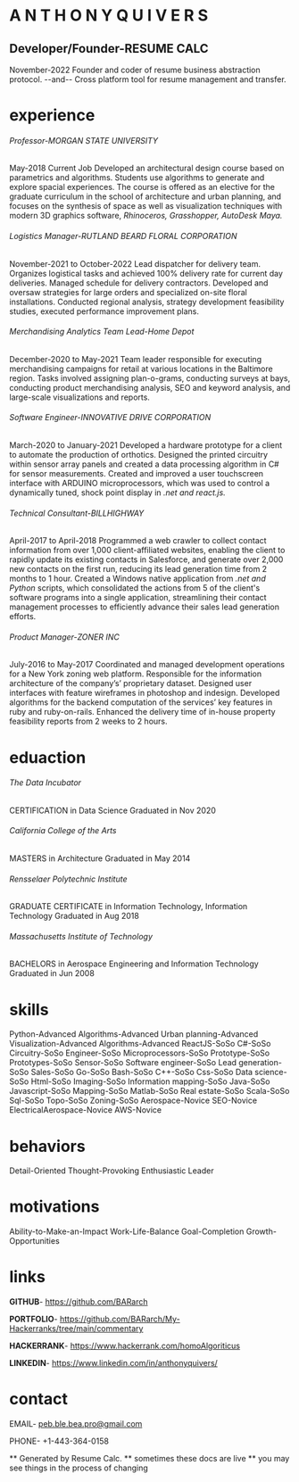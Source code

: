 # A N T H O N Y  Q U I V E R S

## Developer/Founder-RESUME CALC
November-2022
Founder and coder of resume business abstraction protocol.
--and--
Cross platform tool for resume management and transfer.

# experience

###### Professor-MORGAN STATE UNIVERSITY  
May-2018 Current Job
Developed an architectural design course based on parametrics and algorithms. Students use algorithms to generate and explore spacial experiences.  The course is offered as an elective for the graduate curriculum in the school of architecture and urban planning, and focuses on the synthesis of space as well as visualization techniques with modern 3D graphics software, *Rhinoceros, Grasshopper, AutoDesk Maya.*

###### Logistics Manager-RUTLAND BEARD FLORAL CORPORATION  
November-2021 to October-2022
Lead dispatcher for delivery team.   Organizes logistical tasks and achieved 100% delivery rate for current day deliveries.  Managed schedule for delivery contractors.  Developed and oversaw strategies for large orders and specialized on-site floral installations.  Conducted regional analysis, strategy development feasibility studies, executed performance improvement plans.

###### Merchandising Analytics Team Lead-Home Depot  
December-2020 to May-2021
Team leader responsible for executing merchandising campaigns for retail at various locations in the Baltimore region.  Tasks involved assigning plan-o-grams, conducting surveys at bays, conducting product merchandising analysis, SEO and keyword analysis, and large-scale visualizations and reports.

###### Software Engineer-INNOVATIVE DRIVE CORPORATION  
March-2020 to January-2021
Developed a hardware prototype for a client to automate the production of orthotics. Designed the printed circuitry within sensor array panels and created a data processing algorithm in C# for sensor measurements.  Created and improved a user touchscreen interface with ARDUINO microprocessors, which was used to control a dynamically tuned, shock point display in *.net and react.js.*

###### Technical Consultant-BILLHIGHWAY  
April-2017 to April-2018
Programmed a web crawler to collect contact information from over 1,000 client-affiliated websites, enabling the client to rapidly update its existing contacts in Salesforce, and generate over 2,000 new contacts on the first run, reducing its lead generation time from 2 months to 1 hour. Created a Windows native application from *.net and Python* scripts, which consolidated the actions from 5 of the client's software programs into a single application, streamlining their contact management processes to efficiently advance their sales lead generation efforts.

###### Product Manager-ZONER INC
July-2016 to May-2017
Coordinated and managed development operations for a New York zoning web platform. Responsible for the information architecture of the company’s’ proprietary dataset. Designed user interfaces with feature wireframes in photoshop and indesign. Developed algorithms for the backend computation of the services’ key features in ruby and ruby-on-rails. Enhanced the delivery time of in-house property feasibility reports from 2 weeks to 2 hours.

# eduaction

###### The Data Incubator
CERTIFICATION in Data Science
Graduated in Nov 2020

###### California College of the Arts  
MASTERS in Architecture
Graduated in May 2014

###### Rensselaer Polytechnic Institute  
GRADUATE CERTIFICATE in Information Technology, Information Technology
Graduated in Aug 2018

###### Massachusetts Institute of Technology  
BACHELORS in Aerospace Engineering and Information Technology
Graduated in Jun 2008

# skills

 Python-Advanced  Algorithms-Advanced  Urban planning-Advanced  Visualization-Advanced  Algorithms-Advanced ReactJS-SoSo  C#-SoSo  Circuitry-SoSo  Engineer-SoSo  Microprocessors-SoSo  Prototype-SoSo  Prototypes-SoSo  Sensor-SoSo  Software engineer-SoSo  Lead generation-SoSo Sales-SoSo  Go-SoSo  Bash-SoSo  C++-SoSo  Css-SoSo  Data science-SoSo  Html-SoSo  Imaging-SoSo  Information mapping-SoSo  Java-SoSo  Javascript-SoSo  Mapping-SoSo  Matlab-SoSo  Real estate-SoSo  Scala-SoSo  Sql-SoSo  Topo-SoSo  Zoning-SoSo  Aerospace-Novice  SEO-Novice  ElectricalAerospace-Novice AWS-Novice

# behaviors

Detail-Oriented  Thought-Provoking  Enthusiastic  Leader

# motivations

Ability-to-Make-an-Impact  Work-Life-Balance  Goal-Completion  Growth-Opportunities

# links

**GITHUB**- https://github.com/BARarch

**PORTFOLIO**- https://github.com/BARarch/My-Hackerranks/tree/main/commentary

**HACKERRANK**- https://www.hackerrank.com/homoAlgoriticus

**LINKEDIN**- https://www.linkedin.com/in/anthonyquivers/

# contact

EMAIL- peb.ble.bea.pro@gmail.com

PHONE- +1-443-364-0158 


** Generated by Resume Calc.
** sometimes these docs are live
** you may see things in the process of changing